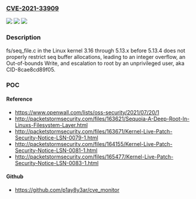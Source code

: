 ### [CVE-2021-33909](https://cve.mitre.org/cgi-bin/cvename.cgi?name=CVE-2021-33909)
![](https://img.shields.io/static/v1?label=Product&message=n%2Fa&color=blue)
![](https://img.shields.io/static/v1?label=Version&message=n%2Fa&color=blue)
![](https://img.shields.io/static/v1?label=Vulnerability&message=n%2Fa&color=brighgreen)

### Description

fs/seq_file.c in the Linux kernel 3.16 through 5.13.x before 5.13.4 does not properly restrict seq buffer allocations, leading to an integer overflow, an Out-of-bounds Write, and escalation to root by an unprivileged user, aka CID-8cae8cd89f05.

### POC

#### Reference
- https://www.openwall.com/lists/oss-security/2021/07/20/1
- http://packetstormsecurity.com/files/163621/Sequoia-A-Deep-Root-In-Linuxs-Filesystem-Layer.html
- http://packetstormsecurity.com/files/163671/Kernel-Live-Patch-Security-Notice-LSN-0079-1.html
- http://packetstormsecurity.com/files/164155/Kernel-Live-Patch-Security-Notice-LSN-0081-1.html
- http://packetstormsecurity.com/files/165477/Kernel-Live-Patch-Security-Notice-LSN-0083-1.html

#### Github
- https://github.com/p1ay8y3ar/cve_monitor

